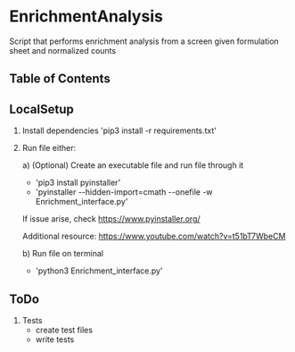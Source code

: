 # EnrichmentAnalysis

Script that performs enrichment analysis from a screen given formulation sheet and normalized counts

## Table of Contents

## LocalSetup
1) Install dependencies
'pip3 install -r requirements.txt'

2) Run file either:
	
	a) (Optional) Create an executable file and run file through it
	* 'pip3 install pyinstaller'
	* 'pyinstaller --hidden-import=cmath --onefile -w Enrichment_interface.py'

	If issue arise, check https://www.pyinstaller.org/
	
	Additional resource: https://www.youtube.com/watch?v=t51bT7WbeCM

	b) Run file on terminal
	* 'python3 Enrichment_interface.py'

## ToDo
1) Tests
	* create test files
	* write tests
